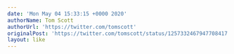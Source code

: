 ```yaml
---
date: 'Mon May 04 15:33:15 +0000 2020'
authorName: Tom Scott
authorUrl: 'https://twitter.com/tomscott'
originalPost: 'https://twitter.com/tomscott/status/1257332467947708417'
layout: like
---
```

